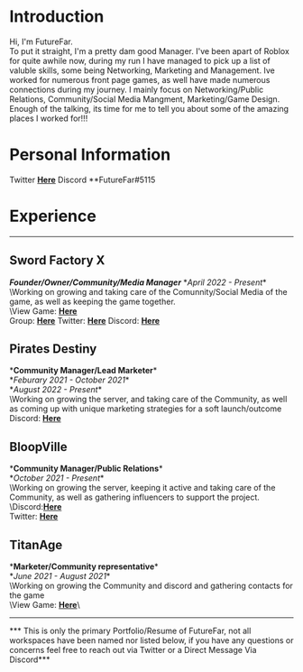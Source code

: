 # Introduction
Hi, I'm FutureFar.\
To put it straight, I'm a pretty dam good Manager. I've been apart of Roblox for quite awhile now, during my run I have managed to pick up a list of valuble skills, some being Networking, Marketing and Management. Ive worked for numerous front page games, as well have made numerous connections during my journey. I mainly focus on Networking/Public Relations, Community/Social Media Mangment, Marketing/Game Design. Enough of the talking, its time for me to tell you about some of the amazing places I worked for!!!
# Personal Information
Twitter **[Here](https://twitter.com/FutureFar_)**
Discord **FutureFar#5115

# Experience
_______
## Sword Factory X
***Founder/Owner/Community/Media Manager***
\**April 2022 - Present**\
\Working on growing and taking care of the Comunnity/Social Media of the game, as well as keeping the game together. \
\View Game: **[Here](https://www.roblox.com/games/9103460924/HALLOWEEN-Sword-Factory-X)**\
Group: **[Here](https://www.roblox.com/groups/1164957/TopTier-Games#!/about)**
Twitter: **[Here](https://twitter.com/SwordFactoryX)**
Discord: **[Here](https://discord.gg/ToptierGames)**

## Pirates Destiny
\***Community Manager/Lead Marketer***\
\**Feburary 2021 - October 2021**\
\**August 2022 - Present**\
\Working on growing the server, and taking care of the Community, as well as coming up with unique marketing strategies for a soft launch/outcome\
Discord: **[Here](discord.gg/PiratesDestiny)**

## BloopVille
\***Community Manager/Public Relations***\
\**October 2021 - Present**\
\Working on growing the server, keeping it active and taking care of the Community, as well as gathering influencers to support the project.\
\Discord:**[Here](https://discord.gg/BloopVille)**\
Twitter: **[Here](https://twitter.com/BloopVilleGame)**

## TitanAge
\***Marketer/Community representative***\
\**June 2021 - August 2021**\
\Working on growing the Community and discord and gathering contacts for the game\
\View Game: **[Here](https://www.roblox.com/games/6737540754/TITANAGE#ropro-quick-search)**\

_______

*** This is only the primary Portfolio/Resume of FutureFar, not all workspaces have been named nor listed below, if you have any questions or concerns feel free to reach out via Twitter or a Direct Message Via Discord***

